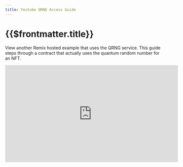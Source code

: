 ```yaml
---
title: Youtube QRNG Access Guide
---
```


# {{$frontmatter.title}}

View another Remix hosted example that uses the QRNG service. This guide steps
through a contract that actually uses the quantum random number for an NFT.

<iframe width="560" height="315" src="https://www.youtube-nocookie.com/embed/hnQ5Hd-EGbQ" title="YouTube video player" frameborder="0" allow="accelerometer; autoplay; clipboard-write; encrypted-media; gyroscope; picture-in-picture" allowfullscreen></iframe>
